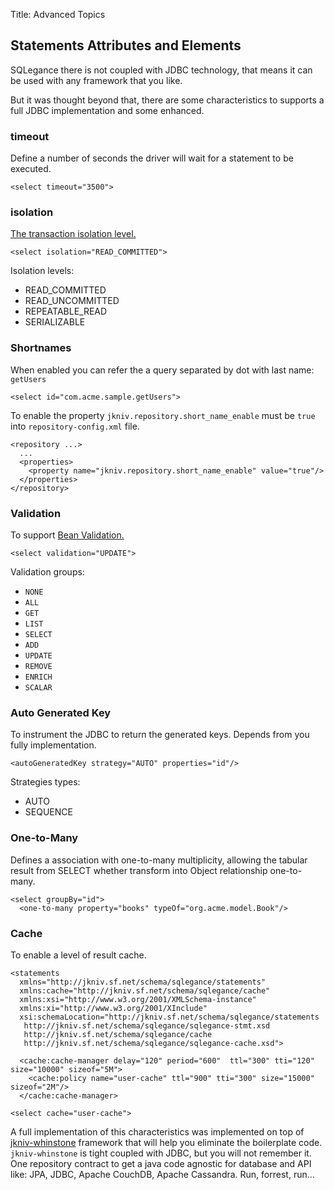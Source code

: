 Title: Advanced Topics

Statements Attributes and Elements
-------------

SQLegance there is not coupled with JDBC technology, that means it can be used with any framework that you like.

But it was thought beyond that, there are some characteristics to supports a full JDBC implementation and some enhanced.

### timeout

Define a number of seconds the driver will wait for a statement to be executed.

    <select timeout="3500">
    
### isolation

<a href="https://docs.oracle.com/javase/tutorial/jdbc/basics/transactions.html#transactions_data_integrity">The transaction isolation level.</a>

    <select isolation="READ_COMMITTED">

Isolation levels:
    
- READ_COMMITTED
- READ_UNCOMMITTED
- REPEATABLE_READ
- SERIALIZABLE

### Shortnames

When enabled you can refer the a query separated by dot with last name: `getUsers`

    <select id="com.acme.sample.getUsers">

To enable the property `jkniv.repository.short_name_enable` must be `true` into `repository-config.xml` file.

    <repository ...>
      ...
      <properties>
        <property name="jkniv.repository.short_name_enable" value="true"/>
      </properties>
    </repository>


### Validation

To support <a href="https://docs.oracle.com/javaee/6/tutorial/doc/gircz.html">Bean Validation.</a>

    <select validation="UPDATE">

Validation groups:

- `NONE`
- `ALL`
- `GET`
- `LIST`
- `SELECT`
- `ADD`
- `UPDATE`
- `REMOVE`
- `ENRICH`
- `SCALAR`

### Auto Generated Key

To instrument the JDBC to return the generated keys. Depends from you fully implementation.

    <autoGeneratedKey strategy="AUTO" properties="id"/>

Strategies types:

- AUTO
- SEQUENCE


### One-to-Many

Defines a association with one-to-many multiplicity, allowing the tabular result from SELECT whether transform into Object relationship one-to-many.

    <select groupBy="id">
      <one-to-many property="books" typeOf="org.acme.model.Book"/>

### Cache

To enable a level of result cache.

    <statements 
      xmlns="http://jkniv.sf.net/schema/sqlegance/statements" 
      xmlns:cache="http://jkniv.sf.net/schema/sqlegance/cache"
      xmlns:xsi="http://www.w3.org/2001/XMLSchema-instance" 
      xmlns:xi="http://www.w3.org/2001/XInclude"
      xsi:schemaLocation="http://jkniv.sf.net/schema/sqlegance/statements
       http://jkniv.sf.net/schema/sqlegance/sqlegance-stmt.xsd
       http://jkniv.sf.net/schema/sqlegance/cache
       http://jkniv.sf.net/schema/sqlegance/sqlegance-cache.xsd">
    
      <cache:cache-manager delay="120" period="600"  ttl="300" tti="120" size="10000" sizeof="5M">
        <cache:policy name="user-cache" ttl="900" tti="300" size="15000" sizeof="2M"/>
      </cache:cache-manager>

    <select cache="user-cache">
    

A full implementation of this characteristics was implemented on top of <a href="http://jkniv.sourceforge.net/jkniv-whinstone/index.html">jkniv-whinstone</a> framework that will help you eliminate the boilerplate code. `jkniv-whinstone` is tight coupled with JDBC, but you will not remember it. One repository contract to get a java code agnostic for database and API like: JPA, JDBC, Apache CouchDB, Apache Cassandra. Run, forrest, run...
